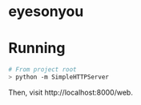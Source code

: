 # eyesonyou

# Running

```bash
# From project root
> python -m SimpleHTTPServer
```

Then, visit http://localhost:8000/web.
